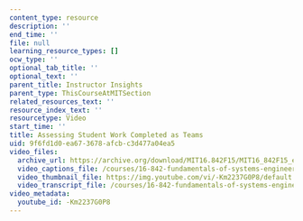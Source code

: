 ```yaml
---
content_type: resource
description: ''
end_time: ''
file: null
learning_resource_types: []
ocw_type: ''
optional_tab_title: ''
optional_text: ''
parent_title: Instructor Insights
parent_type: ThisCourseAtMITSection
related_resources_text: ''
resource_index_text: ''
resourcetype: Video
start_time: ''
title: Assessing Student Work Completed as Teams
uid: 9f6fd1d0-ea67-3678-afcb-c3d477a04ea5
video_files:
  archive_url: https://archive.org/download/MIT16.842F15/MIT16_842F15_educator_08_300k.mp4
  video_captions_file: /courses/16-842-fundamentals-of-systems-engineering-fall-2015/a783ed0f9fb75e9eb973dd02ebfb41b8_-Km2237G0P8.vtt
  video_thumbnail_file: https://img.youtube.com/vi/-Km2237G0P8/default.jpg
  video_transcript_file: /courses/16-842-fundamentals-of-systems-engineering-fall-2015/4e9a767f15d7c3c2d5f83b6e070d318c_-Km2237G0P8.pdf
video_metadata:
  youtube_id: -Km2237G0P8
---
```

